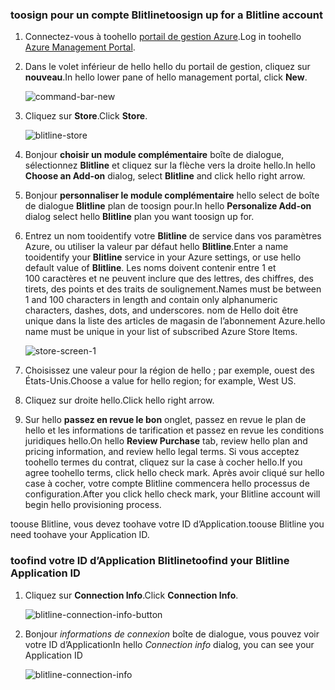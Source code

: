 
### <a name="toosign-up-for-a-blitline-account"></a><span data-ttu-id="5ae76-101">toosign pour un compte Blitline</span><span class="sxs-lookup"><span data-stu-id="5ae76-101">toosign up for a Blitline account</span></span>
1. <span data-ttu-id="5ae76-102">Connectez-vous à toohello [portail de gestion Azure](https://manage.windowsazure.com/).</span><span class="sxs-lookup"><span data-stu-id="5ae76-102">Log in toohello [Azure Management Portal](https://manage.windowsazure.com/).</span></span>
2. <span data-ttu-id="5ae76-103">Dans le volet inférieur de hello hello du portail de gestion, cliquez sur **nouveau**.</span><span class="sxs-lookup"><span data-stu-id="5ae76-103">In hello lower pane of hello management portal, click **New**.</span></span>
   
    ![command-bar-new][command-bar-new]
3. <span data-ttu-id="5ae76-105">Cliquez sur **Store**.</span><span class="sxs-lookup"><span data-stu-id="5ae76-105">Click **Store**.</span></span>
   
    ![blitline-store][blitline-store]
4. <span data-ttu-id="5ae76-107">Bonjour **choisir un module complémentaire** boîte de dialogue, sélectionnez **Blitline** et cliquez sur la flèche vers la droite hello.</span><span class="sxs-lookup"><span data-stu-id="5ae76-107">In hello **Choose an Add-on** dialog, select **Blitline** and click hello right arrow.</span></span>
5. <span data-ttu-id="5ae76-108">Bonjour **personnaliser le module complémentaire** hello select de boîte de dialogue **Blitline** plan de toosign pour.</span><span class="sxs-lookup"><span data-stu-id="5ae76-108">In hello **Personalize Add-on** dialog select hello **Blitline** plan you want toosign up for.</span></span>
6. <span data-ttu-id="5ae76-109">Entrez un nom tooidentify votre **Blitline** de service dans vos paramètres Azure, ou utiliser la valeur par défaut hello **Blitline**.</span><span class="sxs-lookup"><span data-stu-id="5ae76-109">Enter a name tooidentify your **Blitline** service in your Azure settings, or use hello default value of **Blitline**.</span></span> <span data-ttu-id="5ae76-110">Les noms doivent contenir entre 1 et 100 caractères et ne peuvent inclure que des lettres, des chiffres, des tirets, des points et des traits de soulignement.</span><span class="sxs-lookup"><span data-stu-id="5ae76-110">Names must be between 1 and 100 characters in length and contain only alphanumeric characters, dashes, dots, and underscores.</span></span> <span data-ttu-id="5ae76-111">nom de Hello doit être unique dans la liste des articles de magasin de l’abonnement Azure.</span><span class="sxs-lookup"><span data-stu-id="5ae76-111">hello name must be unique in your list of subscribed Azure Store Items.</span></span>
   
    ![store-screen-1][store-screen-1]
7. <span data-ttu-id="5ae76-113">Choisissez une valeur pour la région de hello ; par exemple, ouest des États-Unis.</span><span class="sxs-lookup"><span data-stu-id="5ae76-113">Choose a value for hello region; for example, West US.</span></span> 
8. <span data-ttu-id="5ae76-114">Cliquez sur droite hello.</span><span class="sxs-lookup"><span data-stu-id="5ae76-114">Click hello right arrow.</span></span>
9. <span data-ttu-id="5ae76-115">Sur hello **passez en revue le bon** onglet, passez en revue le plan de hello et les informations de tarification et passez en revue les conditions juridiques hello.</span><span class="sxs-lookup"><span data-stu-id="5ae76-115">On hello **Review Purchase** tab, review hello plan and pricing information, and review hello legal terms.</span></span> <span data-ttu-id="5ae76-116">Si vous acceptez toohello termes du contrat, cliquez sur la case à cocher hello.</span><span class="sxs-lookup"><span data-stu-id="5ae76-116">If you agree toohello terms, click hello check mark.</span></span> <span data-ttu-id="5ae76-117">Après avoir cliqué sur hello case à cocher, votre compte Blitline commencera hello processus de configuration.</span><span class="sxs-lookup"><span data-stu-id="5ae76-117">After you click hello check mark, your Blitline account will begin hello provisioning process.</span></span> 

<span data-ttu-id="5ae76-118">toouse Blitline, vous devez toohave votre ID d’Application.</span><span class="sxs-lookup"><span data-stu-id="5ae76-118">toouse Blitline you need toohave your Application ID.</span></span>

### <a name="toofind-your-blitline-application-id"></a><span data-ttu-id="5ae76-119">toofind votre ID d’Application Blitline</span><span class="sxs-lookup"><span data-stu-id="5ae76-119">toofind your Blitline Application ID</span></span>
1. <span data-ttu-id="5ae76-120">Cliquez sur **Connection Info**.</span><span class="sxs-lookup"><span data-stu-id="5ae76-120">Click **Connection Info**.</span></span>
   
    ![blitline-connection-info-button][blitline-connection-info-button]
2. <span data-ttu-id="5ae76-122">Bonjour *informations de connexion* boîte de dialogue, vous pouvez voir votre ID d’Application</span><span class="sxs-lookup"><span data-stu-id="5ae76-122">In hello *Connection info* dialog, you can see your Application ID</span></span>
   
    ![blitline-connection-info][blitline-connection-info]

<!--images-->

[command-bar-new]: ./media/blitline-signup/blitline_bar_new.png
[blitline-store]: ./media/blitline-signup/blitline_offerings_store.png
[store-screen-1]: ./media/blitline-signup/blitline_purchase.jpg
[blitline-connection-info-button]: ./media/blitline-signup/blitline_connection_info_button.png
[blitline-connection-info]: ./media/blitline-signup/blitline_connection_info_screen.jpg

